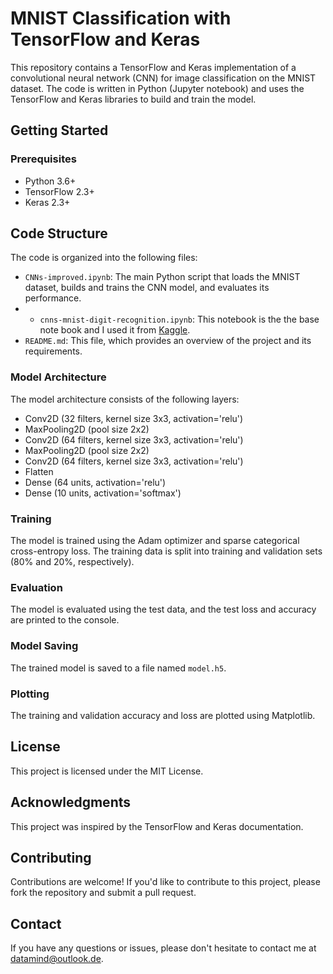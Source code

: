 MNIST Classification with TensorFlow and Keras
=====================================================


This repository contains a TensorFlow and Keras implementation of a convolutional neural network (CNN) for image classification on the MNIST dataset. The code is written in Python (Jupyter notebook) and uses the TensorFlow and Keras libraries to build and train the model.


Getting Started
---------------

### Prerequisites

* Python 3.6+
* TensorFlow 2.3+
* Keras 2.3+

## Code Structure

The code is organized into the following files:

* `CNNs-improved.ipynb`: The main Python script that loads the MNIST dataset, builds and trains the CNN model, and evaluates its performance.
* * `cnns-mnist-digit-recognition.ipynb`: This notebook is the the base note book and I used it from [Kaggle](https://www.kaggle.com/code/muhammadibrahimqasmi/unveiling-cnns-for-mnist-digit-recognition).
* `README.md`: This file, which provides an overview of the project and its requirements.


### Model Architecture

The model architecture consists of the following layers:

* Conv2D (32 filters, kernel size 3x3, activation='relu')
* MaxPooling2D (pool size 2x2)
* Conv2D (64 filters, kernel size 3x3, activation='relu')
* MaxPooling2D (pool size 2x2)
* Conv2D (64 filters, kernel size 3x3, activation='relu')
* Flatten
* Dense (64 units, activation='relu')
* Dense (10 units, activation='softmax')

### Training

The model is trained using the Adam optimizer and sparse categorical cross-entropy loss. The training data is split into training and validation sets (80% and 20%, respectively).

### Evaluation

The model is evaluated using the test data, and the test loss and accuracy are printed to the console.

### Model Saving

The trained model is saved to a file named `model.h5`.

### Plotting

The training and validation accuracy and loss are plotted using Matplotlib.

License
-------

This project is licensed under the MIT License.

Acknowledgments
---------------

This project was inspired by the TensorFlow and Keras documentation.

Contributing
------------

Contributions are welcome! If you'd like to contribute to this project, please fork the repository and submit a pull request.

Contact
-------

If you have any questions or issues, please don't hesitate to contact me at [datamind@outlook.de](mailto:datamind@outlook.de).
